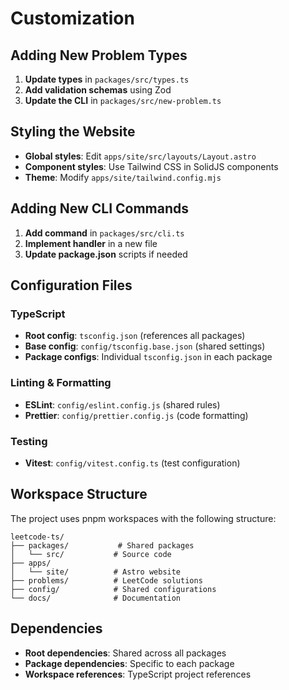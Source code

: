 # Customization

## Adding New Problem Types

1. **Update types** in `packages/src/types.ts`
2. **Add validation schemas** using Zod
3. **Update the CLI** in `packages/src/new-problem.ts`

## Styling the Website

- **Global styles**: Edit `apps/site/src/layouts/Layout.astro`
- **Component styles**: Use Tailwind CSS in SolidJS components
- **Theme**: Modify `apps/site/tailwind.config.mjs`

## Adding New CLI Commands

1. **Add command** in `packages/src/cli.ts`
2. **Implement handler** in a new file
3. **Update package.json** scripts if needed

## Configuration Files

### TypeScript

- **Root config**: `tsconfig.json` (references all packages)
- **Base config**: `config/tsconfig.base.json` (shared settings)
- **Package configs**: Individual `tsconfig.json` in each package

### Linting & Formatting

- **ESLint**: `config/eslint.config.js` (shared rules)
- **Prettier**: `config/prettier.config.js` (code formatting)

### Testing

- **Vitest**: `config/vitest.config.ts` (test configuration)

## Workspace Structure

The project uses pnpm workspaces with the following structure:

```
leetcode-ts/
├── packages/           # Shared packages
│   └── src/           # Source code
├── apps/
│   └── site/          # Astro website
├── problems/          # LeetCode solutions
├── config/            # Shared configurations
└── docs/              # Documentation
```

## Dependencies

- **Root dependencies**: Shared across all packages
- **Package dependencies**: Specific to each package
- **Workspace references**: TypeScript project references
